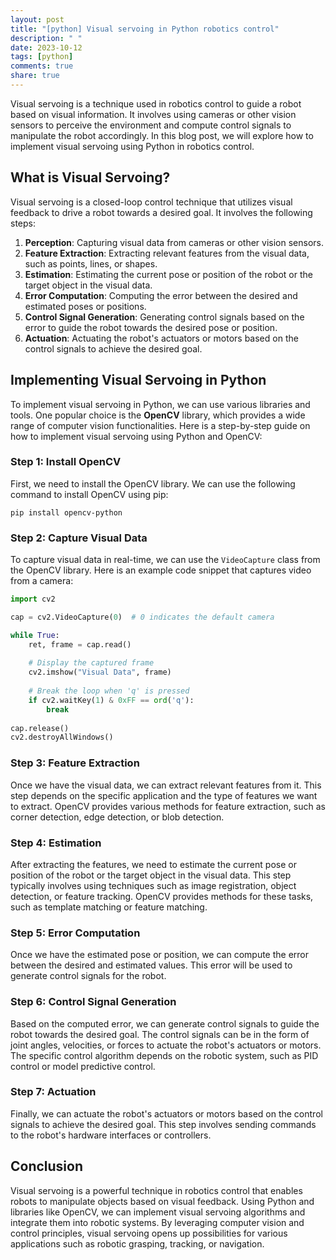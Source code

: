 ```yaml
---
layout: post
title: "[python] Visual servoing in Python robotics control"
description: " "
date: 2023-10-12
tags: [python]
comments: true
share: true
---
```


Visual servoing is a technique used in robotics control to guide a robot based on visual information. It involves using cameras or other vision sensors to perceive the environment and compute control signals to manipulate the robot accordingly. In this blog post, we will explore how to implement visual servoing using Python in robotics control.

## What is Visual Servoing?

Visual servoing is a closed-loop control technique that utilizes visual feedback to drive a robot towards a desired goal. It involves the following steps:

1. **Perception**: Capturing visual data from cameras or other vision sensors.
2. **Feature Extraction**: Extracting relevant features from the visual data, such as points, lines, or shapes.
3. **Estimation**: Estimating the current pose or position of the robot or the target object in the visual data.
4. **Error Computation**: Computing the error between the desired and estimated poses or positions.
5. **Control Signal Generation**: Generating control signals based on the error to guide the robot towards the desired pose or position.
6. **Actuation**: Actuating the robot's actuators or motors based on the control signals to achieve the desired goal.

## Implementing Visual Servoing in Python

To implement visual servoing in Python, we can use various libraries and tools. One popular choice is the **OpenCV** library, which provides a wide range of computer vision functionalities. Here is a step-by-step guide on how to implement visual servoing using Python and OpenCV:

### Step 1: Install OpenCV

First, we need to install the OpenCV library. We can use the following command to install OpenCV using pip:

```
pip install opencv-python
```

### Step 2: Capture Visual Data

To capture visual data in real-time, we can use the `VideoCapture` class from the OpenCV library. Here is an example code snippet that captures video from a camera:

```python
import cv2

cap = cv2.VideoCapture(0)  # 0 indicates the default camera

while True:
    ret, frame = cap.read()
    
    # Display the captured frame
    cv2.imshow("Visual Data", frame)
    
    # Break the loop when 'q' is pressed
    if cv2.waitKey(1) & 0xFF == ord('q'):
        break
        
cap.release()
cv2.destroyAllWindows()
```

### Step 3: Feature Extraction

Once we have the visual data, we can extract relevant features from it. This step depends on the specific application and the type of features we want to extract. OpenCV provides various methods for feature extraction, such as corner detection, edge detection, or blob detection.

### Step 4: Estimation

After extracting the features, we need to estimate the current pose or position of the robot or the target object in the visual data. This step typically involves using techniques such as image registration, object detection, or feature tracking. OpenCV provides methods for these tasks, such as template matching or feature matching.

### Step 5: Error Computation

Once we have the estimated pose or position, we can compute the error between the desired and estimated values. This error will be used to generate control signals for the robot.

### Step 6: Control Signal Generation

Based on the computed error, we can generate control signals to guide the robot towards the desired goal. The control signals can be in the form of joint angles, velocities, or forces to actuate the robot's actuators or motors. The specific control algorithm depends on the robotic system, such as PID control or model predictive control.

### Step 7: Actuation

Finally, we can actuate the robot's actuators or motors based on the control signals to achieve the desired goal. This step involves sending commands to the robot's hardware interfaces or controllers.

## Conclusion

Visual servoing is a powerful technique in robotics control that enables robots to manipulate objects based on visual feedback. Using Python and libraries like OpenCV, we can implement visual servoing algorithms and integrate them into robotic systems. By leveraging computer vision and control principles, visual servoing opens up possibilities for various applications such as robotic grasping, tracking, or navigation.
